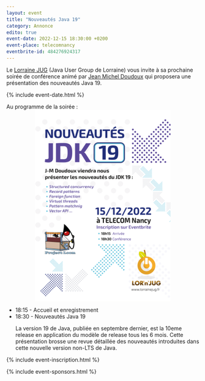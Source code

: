 ```yaml
---
layout: event
title: "Nouveautés Java 19"
category: Annonce
edito: true
event-date: 2022-12-15 18:30:00 +0200
event-place: telecomnancy
eventbrite-id: 484276924317
---
```


<p>
Le <a href="/">Lorraine JUG</a> (Java User Group de Lorraine) vous invite à sa prochaine
soirée de conférence animé par <a href="/speakers.html#jmdoudoux">Jean Michel Doudoux</a> qui
proposera une présentation des nouveautés Java 19.
</p>

{% include event-date.html %}

<div class="programme">Au programme de la soirée :
<br>
<img src="/images/posts/2022/java19.png" alt="affiche" height="500" style="margin-left: auto; margin-right: auto; display: block;"/>
	<ul>
		<li>18:15 - Accueil et enregistrement</li>
		<li>18:30 - Nouveautés Java 19
			<p>La version 19 de Java, publiée en septembre dernier, est la 10eme release en application du modèle de release tous les 6 mois.
			   Cette présentation brosse une revue détaillée des nouveautés introduites dans cette nouvelle version non-LTS de Java.</p>
		</li>
	</ul>
</div>

{% include event-inscription.html %}

{% include event-sponsors.html %}
